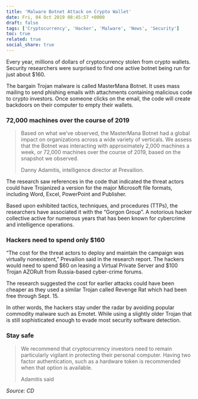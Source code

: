 ```yaml
---
title: 'Malware Botnet Attack on Crypto Wallet'
date: Fri, 04 Oct 2019 08:45:57 +0000
draft: false
tags: ['Cryptocurrency', 'Hacker', 'Malware', 'News', 'Security']
toc: true
related: true
social_share: true
---
```


Every year, millions of dollars of cryptocurrency stolen from crypto wallets. Security researchers were surprised to find one active botnet being run for just about $160.

The bargain Trojan malware is called MasterMana Botnet. It uses mass mailing to send phishing emails with attachments containing malicious code to crypto investors. Once someone clicks on the email, the code will create backdoors on their computer to empty their wallets.

### 72,000 machines over the course of 2019

> Based on what we’ve observed, the MasterMana Botnet had a global impact on organizations across a wide variety of verticals. We assess that the Botnet was interacting with approximately 2,000 machines a week, or 72,000 machines over the course of 2019, based on the snapshot we observed.
> 
> Danny Adamitis, intelligence director at Prevailion.

The research saw references in the code that indicated the threat actors could have Trojanized a version for the major Microsoft file formats, including Word, Excel, PowerPoint and Publisher.

Based upon exhibited tactics, techniques, and procedures (TTPs), the researchers have associated it with the “Gorgon Group”. A notorious hacker collective active for numerous years that has been known for cybercrime and intelligence operations.

### Hackers need to spend only $160

“The cost for the threat actors to deploy and maintain the campaign was virtually nonexistent,” Prevailion said in the research report. The hackers would need to spend $60 on leasing a Virtual Private Server and $100 Trojan AZORult from Russia-based cyber-crime forums.

The research suggested the cost for earlier attacks could have been cheaper as they used a similar Trojan called Revenge Rat which had been free through Sept. 15.

In other words, the hackers stay under the radar by avoiding popular commodity malware such as Emotet. While using a slightly older Trojan that is still sophisticated enough to evade most security software detection.

### Stay safe

> We recommend that cryptocurrency investors need to remain particularly vigilant in protecting their personal computer. Having two factor authentication, such as a hardware token is recommended when that option is available.
> 
> Adamitis said

_Source: CD_